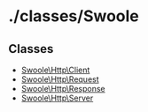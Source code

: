 # ./classes/Swoole

## Classes
* [Swoole\Http\Client](Client.md)
* [Swoole\Http\Request](Request.md)
* [Swoole\Http\Response](Response.md)
* [Swoole\Http\Server](Server.md)

